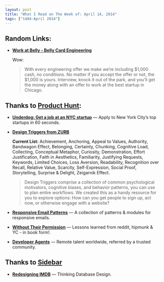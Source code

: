 ```yaml
---
layout: post
title: "What I Read on The Week of: April 14, 2014"
tags: ["1404-April 2014"]
---
```


## Random Links:

* **[Work at Belly - Belly Card Engineering](https://tech.bellycard.com/join/)**

    Wow:

    > With every engineering offer we make we’re including $1,000 cash, no conditions. No matter if you accept the offer or not, the $1,000 is yours. Interview, knock it out of the park, and you’ll get the money along with an offer to work at the best startup in Chicago.

## Thanks to [Product Hunt](http://producthunt.co/):

* **[Underdog: Get a job at an NYC startup](http://www.underdog.io/)** — Apply to New York City’s top startups in 60 seconds.

* **[Design Triggers from ZURB](http://zurb.com/triggers)**

    **Current List:** Achievement, Anchoring, Appeal to Values, Authority, Bandwagon Effect, Belonging, Certainty, Chunking, Cognitive Load, Collecting, Conceptual Metaphor, Curiosity, Demonstration, Effort Justification, Faith in Aesthetics, Familiarity, Justifying Requests, Keywords, Limited Choices, Loss Aversion, Readability, Recognition over Recall, Relative Value, Scarcity, Self-Expression, Social Proof, Storytelling, Surprise & Delight, Zeigarnik Effect.

    > Design Triggers comprise a collection of common psychological motivators, cognitive biases, and behavior patterns, you can use to plan entire workflows. We created this as a handy resource for you to explore options: How can you get people to sign up, act now, or otherwise engage with a website?

* **[Responsive Email Patterns](http://responsiveemailpatterns.com/?utm_source=Product+Hunt&utm_campaign=a2000fab2b-daily-email-04-14-2014&utm_medium=email&utm_term=0_2cd7d34185-a2000fab2b-121053537)** — A collection of patterns & modules for responsive emails.

* **[Without Their Permission](http://withouttheirpermission.com/?utm_source=Product+Hunt&utm_campaign=a2000fab2b-daily-email-04-14-2014&utm_medium=email&utm_term=0_2cd7d34185-a2000fab2b-121053537)** — Lessons learned from reddit, hipmunk & YC - in book form!.

* **[Developer Agents](http://www.developeragents.com/?utm_source=Product+Hunt&utm_campaign=a2000fab2b-daily-email-04-14-2014&utm_medium=email&utm_term=0_2cd7d34185-a2000fab2b-121053537)** — Remote talent worldwide, referred by a trusted community.

## Thanks to [Sidebar](http://sidebar.io)

* **[Redesigning IMDB](https://medium.com/p/2e9e865dd83)** — Thinking Database Design.
